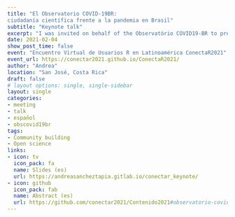 ```yaml
---
title: "El Observatorio COVID-19BR:
ciudadanía científica frente a la pandemia en Brasil"
subtitle: "Keynote talk"
excerpt: "I was invited on behalf of the Observatório COVID19-BR to present our experience in scientific citizenship"
date: 2021-02-04
show_post_time: false
event: "Encuentro Virtual de Usuarios R en Latinoamérica ConectaR2021"
event_url: https://conectar2021.github.io/ConectaR2021/
author: "Andrea"
location: "San José, Costa Rica"
draft: false
# layout options: single, single-sidebar
layout: single
categories:
- meeting
- talk
- español
- obscovid19br
tags: 
- Community building
- Open science
links:
- icon: tv
  icon_pack: fa
  name: Slides (es)
  url: https://andreasancheztapia.gitlab.io/conectar_keynote/
- icon: github
  icon_pack: fab
  name: Abstract (es)
  url: https://github.com/conectar2021/Contenido2021#observatorio-covid19-br---andrea-s%C3%A1nchez-tapia
---
```



